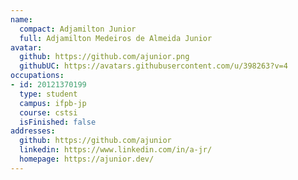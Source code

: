 ```yaml
---
name:
  compact: Adjamilton Junior
  full: Adjamilton Medeiros de Almeida Junior
avatar:
  github: https://github.com/ajunior.png
  githubUC: https://avatars.githubusercontent.com/u/398263?v=4
occupations:
- id: 20121370199
  type: student
  campus: ifpb-jp
  course: cstsi
  isFinished: false
addresses:
  github: https://github.com/ajunior
  linkedin: https://www.linkedin.com/in/a-jr/
  homepage: https://ajunior.dev/
---
```

